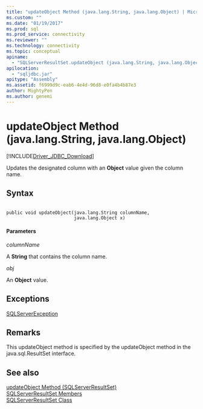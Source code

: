 ```yaml
---
title: "updateObject Method (java.lang.String, java.lang.Object) | Microsoft Docs"
ms.custom: ""
ms.date: "01/19/2017"
ms.prod: sql
ms.prod_service: connectivity
ms.reviewer: ""
ms.technology: connectivity
ms.topic: conceptual
apiname: 
  - "SQLServerResultSet.updateObject (java.lang.String, java.lang.Object)"
apilocation: 
  - "sqljdbc.jar"
apitype: "Assembly"
ms.assetid: f6999d9c-eab6-4e4d-96d8-e0fa4b4b87e3
author: MightyPen
ms.author: genemi
---
```

# updateObject Method (java.lang.String, java.lang.Object)
[!INCLUDE[Driver_JDBC_Download](../../../includes/driver_jdbc_download.md)]

  Updates the designated column with an **Object** value given the column name.  
  
## Syntax  
  
```  
  
public void updateObject(java.lang.String columnName,  
                         java.lang.Object x)  
```  
  
#### Parameters  
 *columnName*  
  
 A **String** that contains the column name.  
  
 *obj*  
  
 An **Object** value.  
  
## Exceptions  
 [SQLServerException](../../../connect/jdbc/reference/sqlserverexception-class.md)  
  
## Remarks  
 This updateObject method is specified by the updateObject method in the java.sql.ResultSet interface.  
  
## See also  
 [updateObject Method &#40;SQLServerResultSet&#41;](../../../connect/jdbc/reference/updateobject-method-sqlserverresultset.md)   
 [SQLServerResultSet Members](../../../connect/jdbc/reference/sqlserverresultset-members.md)   
 [SQLServerResultSet Class](../../../connect/jdbc/reference/sqlserverresultset-class.md)  
  
  
